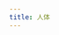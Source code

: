 ```yaml
---
title: 人体
---
```


<script setup>
import TAppendix from '@components/TAppendix.vue';
import file from '@public/data/appendix/human_body.csv?raw';
</script>

<TAppendix :file="file" />

